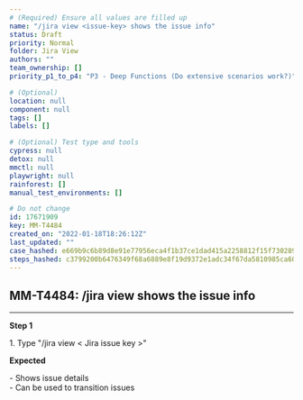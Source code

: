 ```yaml
---
# (Required) Ensure all values are filled up
name: "/jira view <issue-key> shows the issue info"
status: Draft
priority: Normal
folder: Jira View
authors: ""
team_ownership: []
priority_p1_to_p4: "P3 - Deep Functions (Do extensive scenarios work?)"

# (Optional)
location: null
component: null
tags: []
labels: []

# (Optional) Test type and tools
cypress: null
detox: null
mmctl: null
playwright: null
rainforest: []
manual_test_environments: []

# Do not change
id: 17671909
key: MM-T4484
created_on: "2022-01-18T18:26:12Z"
last_updated: ""
case_hashed: e669b9c6b89d8e91e77956eca4f1b37ce1dad415a2258812f15f73028925767b72fded00789318021969ab1f97eb52bd
steps_hashed: c3799200b6476349f68a6889e8f19d9372e1adc34f67da5810985ca60353ce1b856b1bbacf6ba19daa51ac4640fd0eb1
---
```


<!-- (Auto-generated) Based on frontmatter's "key" and "name" -->

## MM-T4484: /jira view <issue-key> shows the issue info

---

**Step 1**

1\. Type "/jira view < Jira issue key >"

**Expected**

\- Shows issue details\
\- Can be used to transition issues
